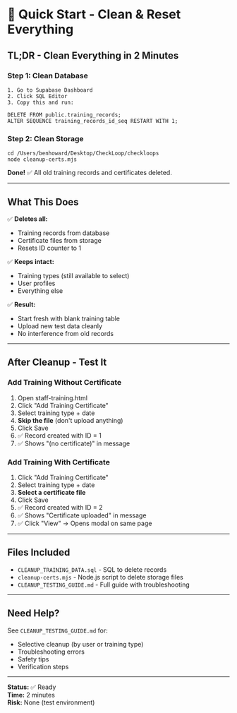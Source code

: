 # 🚀 Quick Start - Clean & Reset Everything

## TL;DR - Clean Everything in 2 Minutes

### Step 1: Clean Database
```
1. Go to Supabase Dashboard
2. Click SQL Editor
3. Copy this and run:

DELETE FROM public.training_records;
ALTER SEQUENCE training_records_id_seq RESTART WITH 1;
```

### Step 2: Clean Storage
```
cd /Users/benhoward/Desktop/CheckLoop/checkloops
node cleanup-certs.mjs
```

**Done!** ✅ All old training records and certificates deleted.

---

## What This Does

✅ **Deletes all:**
- Training records from database
- Certificate files from storage
- Resets ID counter to 1

✅ **Keeps intact:**
- Training types (still available to select)
- User profiles
- Everything else

✅ **Result:**
- Start fresh with blank training table
- Upload new test data cleanly
- No interference from old records

---

## After Cleanup - Test It

### Add Training Without Certificate
1. Open staff-training.html
2. Click "Add Training Certificate"
3. Select training type + date
4. **Skip the file** (don't upload anything)
5. Click Save
6. ✅ Record created with ID = 1
7. ✅ Shows "(no certificate)" in message

### Add Training With Certificate
1. Click "Add Training Certificate"
2. Select training type + date
3. **Select a certificate file**
4. Click Save
5. ✅ Record created with ID = 2
6. ✅ Shows "Certificate uploaded" in message
7. ✅ Click "View" → Opens modal on same page

---

## Files Included

- `CLEANUP_TRAINING_DATA.sql` - SQL to delete records
- `cleanup-certs.mjs` - Node.js script to delete storage files
- `CLEANUP_TESTING_GUIDE.md` - Full guide with troubleshooting

---

## Need Help?

See `CLEANUP_TESTING_GUIDE.md` for:
- Selective cleanup (by user or training type)
- Troubleshooting errors
- Safety tips
- Verification steps

---

**Status:** ✅ Ready  
**Time:** 2 minutes  
**Risk:** None (test environment)
